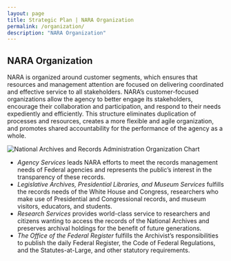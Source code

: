 ```yaml
---
layout: page
title: Strategic Plan | NARA Organization
permalink: /organization/
description: "NARA Organization"
---
```


## NARA Organization

NARA is organized around customer segments, which ensures that resources and management attention are focused on delivering coordinated and effective service to all stakeholders. NARA’s customer-focused organizations allow the agency to better engage its stakeholders, encourage their collaboration and participation, and respond to their needs expediently and efficiently. This structure eliminates duplication of processes and resources, creates a more flexible and agile organization, and promotes shared accountability for the performance of the agency as a whole.

<img src='{{site.baseurl}}/assets/images/orgchart.png' alt='National Archives and Records Administration Organization Chart' title='National Archives and Records Administration Organization Chart' longdesc='{{site.baseurl}}/orgchart/'>

* *Agency Services* leads NARA efforts to meet the records management needs of Federal agencies and represents the public’s interest in the transparency of these records.
* *Legislative Archives, Presidential Libraries, and Museum Services* fulfills the records needs of the White House and Congress, researchers who make use of Presidential and Congressional records, and museum visitors, educators, and students.
* *Research Services* provides world-class service to researchers and citizens wanting to access the records of the National Archives and preserves archival holdings for the benefit of future generations.
* *The Office of the Federal Register* fulfills the Archivist’s responsibilities to publish the daily Federal Register, the Code of Federal Regulations, and the Statutes-at-Large, and other statutory requirements.